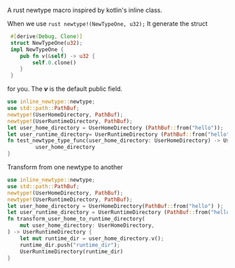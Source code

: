 
 A rust newtype macro inspired by kotlin's inline class.


 When we use
 ```rust newtype!(NewTypeOne, u32);```
 It generate the struct
```rust
 #[derive(Debug, Clone)]
 struct NewTypeOne(u32);
 impl NewTypeOne {
    pub fn v(&self) -> u32 {
        self.0.clone()
    }
 }
```
 for you.
 The ***v*** is the default public field.

 ```rust
 use inline_newtype::newtype;
 use std::path::PathBuf;
 newtype!(UserHomeDirectory, PathBuf);
 newtype!(UserRuntimeDirectory, PathBuf);
 let user_home_directory = UserHomeDirectory (PathBuf::from("hello"));
 let user_runtime_directory= UserRuntimeDirectory (PathBuf::from("hello"));
 fn test_newtype_type_func(user_home_directory: UserHomeDirectory) -> UserHomeDirectory{
          user_home_directory
 }
 ```
 Transform from one newtype to another
 ```rust
 use inline_newtype::newtype;
 use std::path::PathBuf;
 newtype!(UserHomeDirectory, PathBuf);
 newtype!(UserRuntimeDirectory, PathBuf);
 let user_home_directory = UserHomeDirectory(PathBuf::from("hello") );
 let user_runtime_directory = UserRuntimeDirectory (PathBuf::from("hello") );
 fn transform_user_home_to_runtime_directory(
     mut user_home_directory: UserHomeDirectory,
 ) -> UserRuntimeDirectory {
     let mut runtime_dir = user_home_directory.v();
     runtime_dir.push("runtime_dir");
     UserRuntimeDirectory(runtime_dir)
 }
 ```
